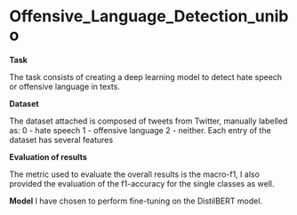 # Offensive_Language_Detection_unibo
**Task** 

The task consists of creating a deep learning model to detect hate speech or offensive language in texts. 

**Dataset**

The dataset attached is composed of tweets from Twitter, manually labelled as: 0 - hate speech 1 - offensive language 2 - neither.
Each entry of the dataset has several features

**Evaluation of results**

The metric used to evaluate the overall results is the macro-f1, I also provided the evaluation of the f1-accuracy for the single classes as well.

**Model**
I have chosen to perform fine-tuning on the DistilBERT model.
